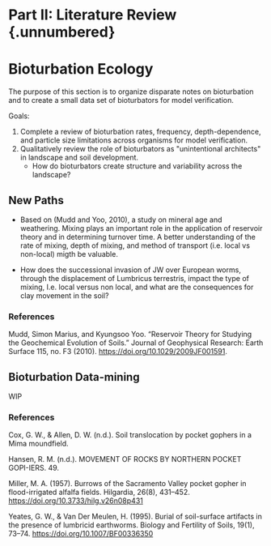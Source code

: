 # Part II: Literature Review {.unnumbered}

# Bioturbation Ecology



The purpose of this section is to organize disparate notes on bioturbation and to create a small data set of bioturbators for model verification.

Goals:

1.  Complete a review of bioturbation rates, frequency, depth-dependence, and particle size limitations across organisms for model verification.
2.  Qualitatively review the role of bioturbators as "unintentional architects" in landscape and soil development.
    -   How do bioturbators create structure and variability across the landscape?

## New Paths

-   Based on (Mudd and Yoo, 2010), a study on mineral age and weathering. Mixing plays an important role in the application of reservoir theory and in determining turnover time. A better understanding of the rate of mixing, depth of mixing, and method of transport (i.e. local vs non-local) migth be valuable.

-   How does the successional invasion of JW over European worms, through the displacement of Lumbricus terrestris, impact the type of mixing, I.e. local versus non local, and what are the consequences for clay movement in the soil?

### References

Mudd, Simon Marius, and Kyungsoo Yoo. “Reservoir Theory for Studying the Geochemical Evolution of Soils.” Journal of Geophysical Research: Earth Surface 115, no. F3 (2010). <https://doi.org/10.1029/2009JF001591>.

## Bioturbation Data-mining

WIP

### References

Cox, G. W., & Allen, D. W. (n.d.). Soil translocation by pocket gophers in a Mima moundfield.

Hansen, R. M. (n.d.). MOVEMENT OF ROCKS BY NORTHERN POCKET GOPI-IERS. 49.

Miller, M. A. (1957). Burrows of the Sacramento Valley pocket gopher in flood-irrigated alfalfa fields. Hilgardia, 26(8), 431–452. <https://doi.org/10.3733/hilg.v26n08p431>

Yeates, G. W., & Van Der Meulen, H. (1995). Burial of soil-surface artifacts in the presence of lumbricid earthworms. Biology and Fertility of Soils, 19(1), 73–74. <https://doi.org/10.1007/BF00336350>
